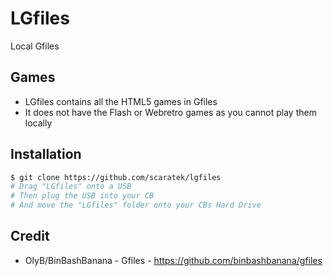 # LGfiles
Local Gfiles

## Games
- LGfiles contains all the HTML5 games in Gfiles 
- It does not have the Flash or Webretro games as you cannot play them locally

## Installation
```bash
$ git clone https://github.com/scaratek/lgfiles
# Drag "LGfiles" onto a USB
# Then plug the USB into your CB
# And move the "LGfiles" folder onto your CBs Hard Drive
```

## Credit
- OlyB/BinBashBanana - Gfiles - https://github.com/binbashbanana/gfiles
